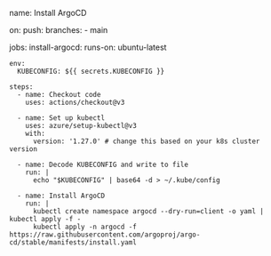name: Install ArgoCD

on:
  push:
    branches:
      - main

jobs:
  install-argocd:
    runs-on: ubuntu-latest

    env:
      KUBECONFIG: ${{ secrets.KUBECONFIG }}

    steps:
      - name: Checkout code
        uses: actions/checkout@v3

      - name: Set up kubectl
        uses: azure/setup-kubectl@v3
        with:
          version: '1.27.0' # change this based on your k8s cluster version

      - name: Decode KUBECONFIG and write to file
        run: |
          echo "$KUBECONFIG" | base64 -d > ~/.kube/config

      - name: Install ArgoCD
        run: |
          kubectl create namespace argocd --dry-run=client -o yaml | kubectl apply -f -
          kubectl apply -n argocd -f https://raw.githubusercontent.com/argoproj/argo-cd/stable/manifests/install.yaml
